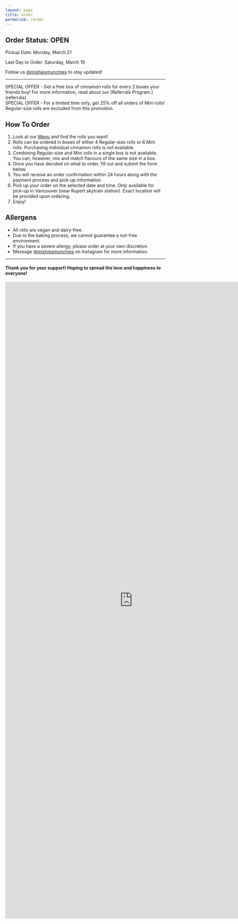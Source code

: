 ```yaml
---
layout: page
title: order
permalink: /order
---
```


## Order Status: OPEN
Pickup Date: Monday, March 21

Last Day to Order: Saturday, March 19

Follow us [@mishiesmunchies](https://www.instagram.com/mishiesmunchies/) to stay updated!

---

<div class="note"></div>
SPECIAL OFFER - Get a free box of cinnamon rolls for every 2 boxes your friends buy! For more information, read about our [Referrals Program.](referrals)

<div class="note"></div>
SPECIAL OFFER - For a limited time only, get 25% off all orders of Mini rolls! Regular-size rolls are excluded from this promotion.

## How To Order
1. Look at our [Menu](menu) and find the rolls you want!
2. Rolls can be ordered in boxes of either 4 Regular-size rolls or 6 Mini rolls. Purchasing individual cinnamon rolls is not available. 
3. Combining Regular-size and Mini rolls in a single box is not available. You can, however, mix and match flavours of the same size in a box. 
4. Once you have decided on what to order, fill out and submit the form below.
5. You will receive an order confirmation within 24 hours along with the payment process and pick-up information.
6. Pick up your order on the selected date and time. Only available for pick-up in Vancouver (near Rupert skytrain station). Exact location will be provided upon ordering.
7. Enjoy!

## Allergens
- All rolls are vegan and dairy-free. 
- Due to the baking process, we cannot guarantee a nut-free environment. 
- If you have a severe allergy, please order at your own discretion. 
- Message [@mishiesmunchies](https://www.instagram.com/mishiesmunchies/) on Instagram for more information. 

---

#### Thank you for your support! Hoping to spread the love and happiness to everyone!

<iframe class="google-form" src="https://docs.google.com/forms/d/e/1FAIpQLSfuDx8gzm7VhwqWfyYDL8pve3tsZaDPJ70bwes-9EZ683i2RQ/viewform?embedded=true" width="800" height="2000" frameborder="0" marginheight="0" marginwidth="0">Loading…</iframe>